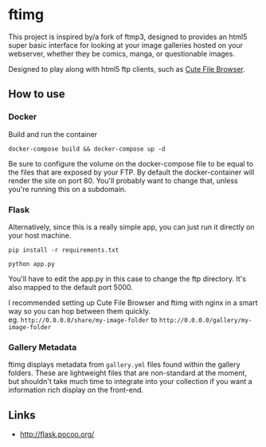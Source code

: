 # ftimg

This project is inspired by/a fork of ftmp3, designed to provides an html5 super basic interface for looking at your image galleries
hosted on your webserver, whether they be comics, manga, or questionable images.

Designed to play along with html5 ftp clients, such as [Cute File Browser](https://github.com/martinaglv/cute-files).

## How to use
### Docker
Build and run the container
```
docker-compose build && docker-compose up -d
```

Be sure to configure the volume on the docker-compose file to be equal to the files that are exposed by your FTP.
By default the docker-container will render the site on port 80.  You'll probably want to change that, unless you're running this on a subdomain.

### Flask
Alternatively, since this is a really simple app, you can just run it directly on your host machine.
```
pip install -r requirements.txt
``` 
```
python app.py
```

You'll have to edit the app.py in this case to change the ftp directory.  It's also mapped to the default port 5000.

I recommended setting up Cute File Browser and ftimg with nginx in a smart way so you can hop between them quickly.  
eg. `http://0.0.0.0/share/my-image-folder` to `http://0.0.0.0/gallery/my-image-folder`

### Gallery Metadata

ftimg displays metadata from `gallery.yml` files found within the gallery folders.  These are lightweight files that
are non-standard at the moment, but shouldn't take much time to integrate into your collection if you want a information
rich display on the front-end.

## Links

* http://flask.pocoo.org/
